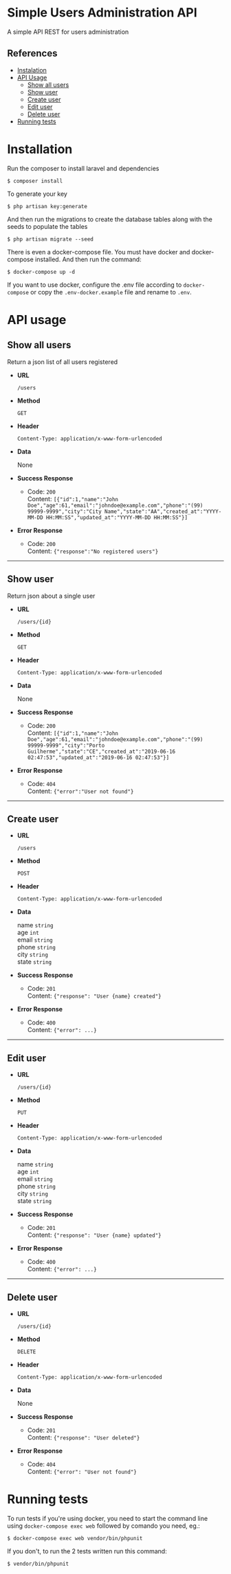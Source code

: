 # Simple Users Administration API

A simple API REST for users administration

## References
    
* [Instalation](#installation)
* [API Usage](#api-usage)
    * [Show all users](#show-all-users)
    * [Show user](#show-user)
    * [Create user](#create-user)
    * [Edit user](#edit-user)
    * [Delete user](#delete-user)
* [Running tests](#running-test)

# Installation
Run the composer to install laravel and dependencies
```console
$ composer install
```

To generate your key
```console
$ php artisan key:generate
```

And then run the migrations to create the database tables along with the seeds to populate the tables

```console
$ php artisan migrate --seed
```

There is even a docker-compose file. You must have docker and docker-compose installed. And then run the command:
```console
$ docker-compose up -d
```

If you want to use docker, configure the .env file according to `docker-compose` or copy the `.env-docker.example` file and rename to `.env`.


# API usage

## Show all users

Return a json list of all users registered

* **URL**

    `
    /users
    `

* **Method**

    `
    GET
    `

* **Header**

    `
    Content-Type: application/x-www-form-urlencoded
    `

* **Data**

    None

* **Success Response**
    * Code: `200`<br />
    Content: `[{"id":1,"name":"John Doe","age":61,"email":"johndoe@example.com","phone":"(99) 99999-9999","city":"City Name","state":"AA","created_at":"YYYY-MM-DD HH:MM:SS","updated_at":"YYYY-MM-DD HH:MM:SS"}]`

* **Error Response**
    * Code: `200` <br />
    Content: `{"response":"No registered users"}`
---

## Show user

Return json about a single user


* **URL**

    `
    /users/{id}
    `

* **Method**

    `
    GET
    `

* **Header**

    `
    Content-Type: application/x-www-form-urlencoded
    `
* **Data**

    None

* **Success Response**
    * Code: `200`<br />
    Content: `[{"id":1,"name":"John Doe","age":61,"email":"johndoe@example.com","phone":"(99) 99999-9999","city":"Porto Guilherme","state":"CE","created_at":"2019-06-16 02:47:53","updated_at":"2019-06-16 02:47:53"}]`

* **Error Response**
    * Code: `404` <br />
    Content: `{"error":"User not found"}`
---

## Create user

* **URL**

    `
    /users
    `

* **Method**

    `
    POST
    `

* **Header**

    `
    Content-Type: application/x-www-form-urlencoded
    `

* **Data**

    name `string`<br />
    age `int`<br />
    email `string`<br />
    phone `string`<br />
    city `string`<br />
    state `string`

* **Success Response**
    * Code: `201`<br />
    Content: `{"response": "User {name} created"}`

* **Error Response**
    * Code: `400` <br />
    Content: `{"error": ...}`
---

## Edit user

* **URL**

    `
    /users/{id}
    `

* **Method**

    `
    PUT
    `

* **Header**

    `
    Content-Type: application/x-www-form-urlencoded
    `

* **Data**

    name `string`<br />
    age `int`<br />
    email `string`<br />
    phone `string`<br />
    city `string`<br />
    state `string`

* **Success Response**
    * Code: `201`<br />
    Content: `{"response": "User {name} updated"}`

* **Error Response**
    * Code: `400` <br />
    Content: `{"error": ...}`
---

## Delete user

* **URL**

    `
    /users/{id}
    `

* **Method**

    `
    DELETE
    `

* **Header**

    `
    Content-Type: application/x-www-form-urlencoded
    `

* **Data**

    None

* **Success Response**
    * Code: `201`<br />
    Content: `{"response": "User deleted"}`

* **Error Response**
    * Code: `404` <br />
    Content: `{"error": "User not found"}`

# Running tests

To run tests if you're using docker, you need to start the command line using `docker-compose exec web` followed by comando you need, eg.:

```console
$ docker-compose exec web vendor/bin/phpunit
```

If you don't, to run the 2 tests written run this command: 

```console
$ vendor/bin/phpunit
```